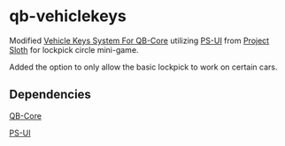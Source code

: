 # qb-vehiclekeys #
Modified [Vehicle Keys System For QB-Core](https://github.com/qbcore-framework/qb-vehiclekeys) utilizing [PS-UI](https://github.com/Project-Sloth/ps-ui) from [Project Sloth](https://github.com/Project-Sloth) for lockpick circle mini-game.

Added the option to only allow the basic lockpick to work on certain cars.

## Dependencies ##
[QB-Core](https://github.com/qbcore-framework/)

[PS-UI](https://github.com/Project-Sloth/ps-ui)

